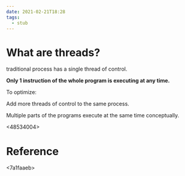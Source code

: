```yaml
---
date: 2021-02-21T18:28
tags: 
  - stub
---
```


# What are threads?

traditional process has a single thread of control. 

**Only 1 instruction of the whole program is executing at any time.**

To optimize:

Add more threads of control to the same process.

Multiple parts of the programs execute at the same time conceptually.

<48534004>

# Reference

<7a1faaeb>
